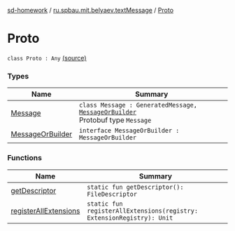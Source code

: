 [sd-homework](../../index.md) / [ru.spbau.mit.belyaev.textMessage](../index.md) / [Proto](.)

# Proto

`class Proto : Any` [(source)](https://github.com/StasBel/sd-homework/blob/InstantMessenger/src/main/kotlin/ru/spbau/mit/belyaev/textMessage/Proto.java#L6)

### Types

| Name | Summary |
|---|---|
| [Message](-textMessage/index.md) | `class Message : GeneratedMessage, `[`MessageOrBuilder`](-textMessage-or-builder/index.md)<br>Protobuf type `Message` |
| [MessageOrBuilder](-textMessage-or-builder/index.md) | `interface MessageOrBuilder : MessageOrBuilder` |

### Functions

| Name | Summary |
|---|---|
| [getDescriptor](get-descriptor.md) | `static fun getDescriptor(): FileDescriptor` |
| [registerAllExtensions](register-all-extensions.md) | `static fun registerAllExtensions(registry: ExtensionRegistry): Unit` |
